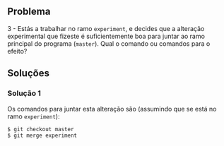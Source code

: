 ## Problema

3 - Estás a trabalhar no ramo `experiment`, e decides que a alteração
experimental que fizeste é suficientemente boa para juntar ao ramo principal do
programa (`master`). Qual o comando ou comandos para o efeito?

## Soluções

### Solução 1

Os comandos para juntar esta alteração são (assumindo que se está no ramo
`experiment`):

```
$ git checkout master
$ git merge experiment
```
